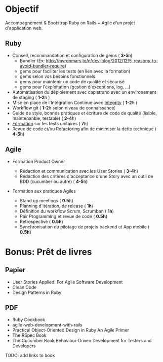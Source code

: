 # Objectif

Accompagnement & Bootstrap Ruby on Rails + Agile d'un projet d'application web.

## Ruby

- Conseil, recommandation et configuration de gems ( **3-5**h)
   - Bundler (Ex: http://myronmars.to/n/dev-blog/2012/12/5-reasons-to-avoid-bundler-require)
   - gems pour faciliter les tests (en lien avec la formation)
   - gems selon vos besoins fonctionnels
   - gems pour maintenir un code de qualité et sécurisé
   - gems pour l'exploitation (gestion d'exceptions, log, ...)
- Automatisation du déploiement avec capistrano avec un environement de staging ( **1-2**h )
- Mise en place de l'Intégration Continue avec [Integrity]( http://integrity.github.com/ ) ( **1-2**h )
- Workflow git ( **1-2**h selon niveau de connaissance)
- Guide de style, bonnes pratiques et écriture de code de qualité (lisible, maintenanble, testable) ( **2-4**h)
- [Formation](http://21croissants.github.com/atelier-testing-rails/) sur les tests unitaires ( **7**h)
- Revue de code et/ou Refactoring afin de minimiser la dette technique ( **4-5**h)

## Agile

- Formation Product Owner
    - Rédaction et communication avec les User Stories ( **3-4**h)
    - Rédaction des critères d'acceptance d'une Story avec un outil de BDD (cucumber ou autre) ( **4-5**h)

- Formation aux pratiques Agiles
    - Stand up meetings ( **0.5**h)
    - Planning d'itération, de release ( **1h**)
    - Définition du workflow Scrum, Scrumban ( **1h**)
    - Pair Programming et revue de code ( **0.5h**)
    - Rétrospective ( **0.5h**)
    - Synchronisation du pilotage de projets backend et App mobile ( **0.5h**)

# Bonus: Prêt de livres

## Papier

- User Stories Applied: For Agile Software Development
- Clean Code
- Design Patterns in Ruby

## PDF

- Ruby Cookbook
- agile-web-development-with-rails
- Practical Object-Oriented Design in Ruby An Agile Primer
- The RSpec Book
- The Cucumber Book Behaviour-Driven Development for Testers and Developers

TODO: add links to book
